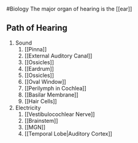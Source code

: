 #Biology
The major organ of hearing is the [[ear]]
## Path of Hearing
1. Sound
	1. [[Pinna]]
	2. [[External Auditory Canal]]
	3. [[Ossicles]]
	4. [[Eardrum]]
	5. [[Ossicles]]
	6. [[Oval Window]]
	7. [[Perilymph in Cochlea]]
	8. [[Basilar Membrane]]
	9. [[Hair Cells]]
2. Electricity
	1. [[Vestibulocochlear Nerve]]
	2. [[Brainstem]]
	3. [[MGN]]
	4. [[Temporal Lobe|Auditory Cortex]]